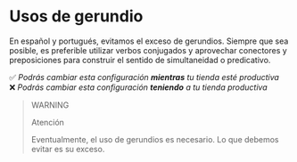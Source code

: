 # Usos de gerundio

En español y portugués, evitamos el exceso de gerundios. Siempre que sea posible, es preferible utilizar verbos conjugados y aprovechar conectores y preposiciones para construir el sentido de simultaneidad o predicativo.

✅ *Podrás cambiar esta configuración **mientras** tu tienda esté productiva* <br>
❌ *Podrás cambiar esta configuración **teniendo** a tu tienda productiva*

> WARNING
>
> Atención
>
> Eventualmente, el uso de gerundios es necesario. Lo que debemos evitar es su exceso.